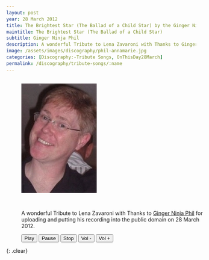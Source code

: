 ```yaml
---
layout: post
year: 28 March 2012
title: The Brightest Star (The Ballad of a Child Star) by the Ginger Ninja Phil
maintitle: The Brightest Star (The Ballad of a Child Star)
subtitle: Ginger Ninja Phil
description: A wonderful Tribute to Lena Zavaroni with Thanks to Ginger Ninja Phil for uploading and putting his recording into the public domain on 28 March 2012.
image: /assets/images/discography/phil-annamarie.jpg
categories: [Discography:-Tribute Songs, OnThisDay28March]
permalink: /discography/tribute-songs/:name
---
```


<figure class="fig1">
<img src="/assets/images/discography/phil-annamarie.jpg" class="full-width">
</figure>

<figure class="fig2">
<p>A wonderful Tribute to Lena Zavaroni with Thanks to <a class="external-link" href="http://www.gingerninjarecords.co.uk/lenazavaroni.html">Ginger Ninja Phil</a> for uploading and putting his recording into the public domain on 28 March 2012.</p>

<audio id="player" src="/assets/media/The Brightest Star (The Ballad of a Child Star).mp3"></audio>
<div>
<button onclick="document.getElementById('player').play()">Play</button>
<button onclick="document.getElementById('player').pause()">Pause</button>
<button onclick="document.getElementById('player').pause(); document.getElementById('player').currentTime = 0;">Stop</button>
<button onclick="document.getElementById('player').volume -= 0.1">Vol -</button>
<button onclick="document.getElementById('player').volume += 0.1">Vol +</button>
</div>
</figure>

<br />{: .clear}

<style>
.fig1 {float:left; width:29%;}

.fig2 {float:right; width:69%;}

.fig3 {float:right; width:100%;}

figcaption {float:left; width:100%;}

@media screen and (orientation:portrait) {
.fig1, .fig2 {float:left; width:100%;}
figcaption {float:left; width:100%; margin-bottom: 10px;}
}
</style>

